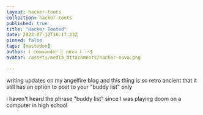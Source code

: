 ```yaml
---
layout: hacker-toots
collection: hacker-toots
published: true
title: "Hacker Tooted"
date: 2023-07-12T16:17:33Z
pinned: false
tags: [mastodon]
author: ⸸ commander ░ nova ⸸ :~$
avatar: /assets/media_attachments/hacker-nova.png

---
```


<p>writing updates on my angelfire blog and this thing is so retro ancient that it still has an option to post to your &quot;buddy list&quot; only</p><p>i haven&#39;t heard the phrase &quot;buddy list&quot; since I was playing doom on a computer in high school</p>


